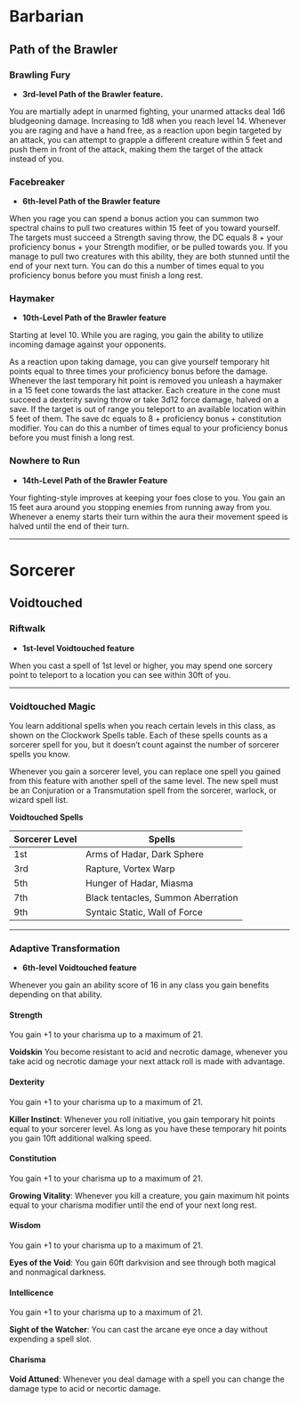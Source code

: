 # Barbarian

## Path of the Brawler

### Brawling Fury
- **3rd-level Path of the Brawler feature.**

You are martially adept in unarmed fighting, your unarmed attacks deal 1d6 bludgeoning damage. Increasing to 1d8 when you reach level 14. 
Whenever you are raging and have a hand free, as a reaction upon begin targeted by an attack, you can attempt to grapple a different creature within 5 feet and push them in front of the attack, making them the target of the attack instead of you. 

### Facebreaker
- **6th-level Path of the Brawler feature**

When you rage you can spend a bonus action you can summon two spectral chains to pull two creatures within 15 feet of you toward yourself. The targets must succeed a Strength saving throw, the DC equals 8 + your proficiency bonus + your Strength modifier, or be pulled towards you. If you manage to pull two creatures with this ability, they are both stunned until the end of your next turn. You can do this a number of times equal to you proficiency bonus before you must finish a long rest. 

### Haymaker
- **10th-Level Path of the Brawler feature**

Starting at level 10. While you are raging, you gain the ability to utilize incoming damage against your opponents.

As a reaction upon taking damage, you can give yourself temporary hit points equal to three times your proficiency bonus before the damage. Whenever the last temporary hit point is removed you unleash a haymaker in a 15 feet cone towards the last attacker. Each creature in the cone must succeed a dexterity saving throw or take 3d12 force damage, halved on a save. If the target is out of range you teleport to an available location within 5 feet of them. The save dc equals to 8 + proficiency bonus + constitution modifier. You can do this a number of times equal to your proficiency bonus before you must finish a long rest. 

### Nowhere to Run
- **14th-Level Path of the Brawler Feature**

Your fighting-style improves at keeping your foes close to you. You gain an 15 feet aura around you stopping enemies from running away from you. Whenever a enemy starts their turn within the aura their movement speed is halved until the end of their turn. 

---

# Sorcerer

## Voidtouched

### Riftwalk
- **1st-level Voidtouched feature**

When you cast a spell of 1st level or higher, you may spend one sorcery point to teleport to a location you can see within 30ft of you. 

---

### Voidtouched Magic

You learn additional spells when you reach certain levels in this class, as shown on the Clockwork Spells table. Each of these spells counts as a sorcerer spell for you, but it doesn’t count against the number of sorcerer spells you know.

Whenever you gain a sorcerer level, you can replace one spell you gained from this feature with another spell of the same level. The new spell must be an Conjuration or a Transmutation spell from the sorcerer, warlock, or wizard spell list.

**Voidtouched Spells**

|Sorcerer Level|Spells|
|---|---|
|1st|Arms of Hadar, Dark Sphere|
|3rd|Rapture, Vortex Warp|
|5th|Hunger of Hadar, Miasma|
|7th|Black tentacles, Summon Aberration|
|9th|Syntaic Static, Wall of Force|

---

### Adaptive Transformation
- **6th-level Voidtouched feature**

Whenever you gain an ability score of 16 in any class you gain benefits depending on that ability. 

#### **Strength**
You gain +1 to your charisma up to a maximum of 21. 

**Voidskin** You become resistant to acid and necrotic damage, whenever you take acid og necrotic damage your next attack roll is made with advantage. 

#### **Dexterity**
You gain +1 to your charisma up to a maximum of 21. 

**Killer Instinct**: Whenever you roll initiative, you gain temporary hit points equal to your sorcerer level. As long as you have these temporary hit points you gain 10ft additional walking speed. 

#### **Constitution**
You gain +1 to your charisma up to a maximum of 21.  

**Growing Vitality**: Whenever you kill a creature, you gain maximum hit points equal to your charisma modifier until the end of your next long rest.

#### **Wisdom**
You gain +1 to your charisma up to a maximum of 21. 

**Eyes of the Void**: You gain 60ft darkvision and see through both magical and nonmagical darkness.  

#### **Intellicence**
You gain +1 to your charisma up to a maximum of 21. 

**Sight of the Watcher**: You can cast the arcane eye once a day without expending a spell slot.

#### **Charisma**

**Void Attuned**: Whenever you deal damage with a spell you can change the damage type to acid or necortic damage. 
